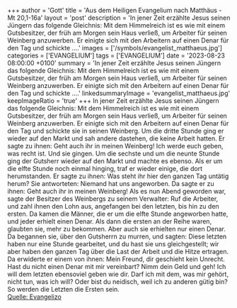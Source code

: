 +++
author = 'Gott'
title = 'Aus dem Heiligen Evangelium nach Matthäus - Mt 20,1-16a'
layout = 'post'
description = 'In jener Zeit erzählte Jesus seinen Jüngern das folgende Gleichnis: Mit dem Himmelreich ist es wie mit einem Gutsbesitzer, der früh am Morgen sein Haus verließ, um Arbeiter für seinen Weinberg anzuwerben. Er einigte sich mit den Arbeitern auf einen Denar für den Tag und schickte ....'
images = ['/symbols/evangelist_matthaeus.jpg']
categories = ['EVANGELIUM']
tags = ['EVANGELIUM']
date = '2023-08-23 08:00:00 +0100'
summary = 'In jener Zeit erzählte Jesus seinen Jüngern das folgende Gleichnis: Mit dem Himmelreich ist es wie mit einem Gutsbesitzer, der früh am Morgen sein Haus verließ, um Arbeiter für seinen Weinberg anzuwerben. Er einigte sich mit den Arbeitern auf einen Denar für den Tag und schickte ....'
linkedsummaryImage = 'evangelist_matthaeus.jpg'
keepImageRatio = 'true'
+++
In jener Zeit erzählte Jesus seinen Jüngern das folgende Gleichnis: Mit dem Himmelreich ist es wie mit einem Gutsbesitzer, der früh am Morgen sein Haus verließ, um Arbeiter für seinen Weinberg anzuwerben.
Er einigte sich mit den Arbeitern auf einen Denar für den Tag und schickte sie in seinen Weinberg.<!--more-->
Um die dritte Stunde ging er wieder auf den Markt und sah andere dastehen, die keine Arbeit hatten.
Er sagte zu ihnen: Geht auch ihr in meinen Weinberg! Ich werde euch geben, was recht ist.
Und sie gingen. Um die sechste und um die neunte Stunde ging der Gutsherr wieder auf den Markt und machte es ebenso.
Als er um die elfte Stunde noch einmal hinging, traf er wieder einige, die dort herumstanden. Er sagte zu ihnen: Was steht ihr hier den ganzen Tag untätig herum?
Sie antworteten: Niemand hat uns angeworben. Da sagte er zu ihnen: Geht auch ihr in meinen Weinberg!
Als es nun Abend geworden war, sagte der Besitzer des Weinbergs zu seinem Verwalter: Ruf die Arbeiter, und zahl ihnen den Lohn aus, angefangen bei den letzten, bis hin zu den ersten.
Da kamen die Männer, die er um die elfte Stunde angeworben hatte, und jeder erhielt einen Denar.
Als dann die ersten an der Reihe waren, glaubten sie, mehr zu bekommen. Aber auch sie erhielten nur einen Denar.
Da begannen sie, über den Gutsherrn zu murren,
und sagten: Diese letzten haben nur eine Stunde gearbeitet, und du hast sie uns gleichgestellt; wir aber haben den ganzen Tag über die Last der Arbeit und die Hitze ertragen.
Da erwiderte er einem von ihnen: Mein Freund, dir geschieht kein Unrecht. Hast du nicht einen Denar mit mir vereinbart?
Nimm dein Geld und geh! Ich will dem letzten ebensoviel geben wie dir.
Darf ich mit dem, was mir gehört, nicht tun, was ich will? Oder bist du neidisch, weil ich zu anderen gütig bin?
So werden die Letzten die Ersten sein.<br> [Quelle: Evangelizo](https://evangeliumtagfuertag.org/DE/gospel)